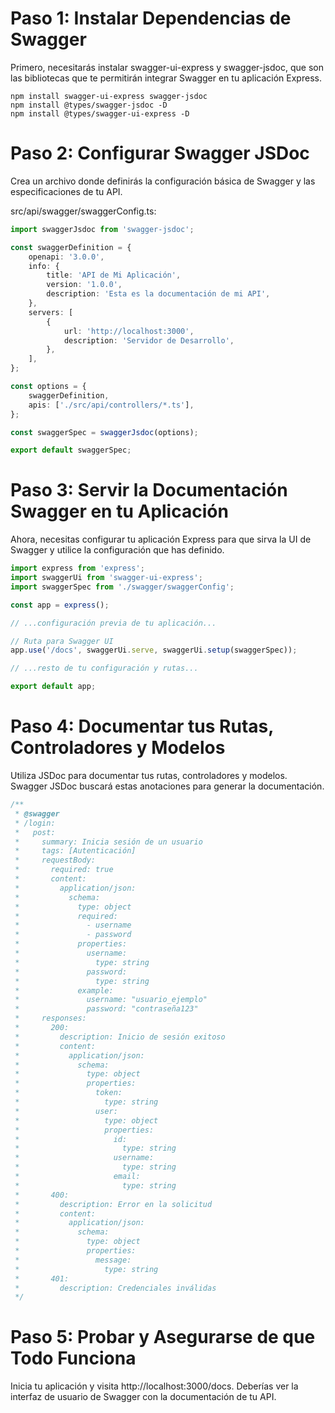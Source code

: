 # Paso 1: Instalar Dependencias de Swagger

Primero, necesitarás instalar swagger-ui-express y swagger-jsdoc, que son las bibliotecas que te permitirán integrar Swagger en tu aplicación Express.

```shell
npm install swagger-ui-express swagger-jsdoc
npm install @types/swagger-jsdoc -D
npm install @types/swagger-ui-express -D
```

# Paso 2: Configurar Swagger JSDoc
Crea un archivo donde definirás la configuración básica de Swagger y las especificaciones de tu API.

src/api/swagger/swaggerConfig.ts:

```ts
import swaggerJsdoc from 'swagger-jsdoc';

const swaggerDefinition = {
    openapi: '3.0.0',
    info: {
        title: 'API de Mi Aplicación',
        version: '1.0.0',
        description: 'Esta es la documentación de mi API',
    },
    servers: [
        {
            url: 'http://localhost:3000',
            description: 'Servidor de Desarrollo',
        },
    ],
};

const options = {
    swaggerDefinition,
    apis: ['./src/api/controllers/*.ts'],
};

const swaggerSpec = swaggerJsdoc(options);

export default swaggerSpec;

```

# Paso 3: Servir la Documentación Swagger en tu Aplicación
Ahora, necesitas configurar tu aplicación Express para que sirva la UI de Swagger y utilice la configuración que has definido.

```ts 
import express from 'express';
import swaggerUi from 'swagger-ui-express';
import swaggerSpec from './swagger/swaggerConfig';

const app = express();

// ...configuración previa de tu aplicación...

// Ruta para Swagger UI
app.use('/docs', swaggerUi.serve, swaggerUi.setup(swaggerSpec));

// ...resto de tu configuración y rutas...

export default app;

```

# Paso 4: Documentar tus Rutas, Controladores y Modelos
Utiliza JSDoc para documentar tus rutas, controladores y modelos. Swagger JSDoc buscará estas anotaciones para generar la documentación.


```ts 
/**
 * @swagger
 * /login:
 *   post:
 *     summary: Inicia sesión de un usuario
 *     tags: [Autenticación]
 *     requestBody:
 *       required: true
 *       content:
 *         application/json:
 *           schema:
 *             type: object
 *             required:
 *               - username
 *               - password
 *             properties:
 *               username:
 *                 type: string
 *               password:
 *                 type: string
 *             example:
 *               username: "usuario_ejemplo"
 *               password: "contraseña123"
 *     responses:
 *       200:
 *         description: Inicio de sesión exitoso
 *         content:
 *           application/json:
 *             schema:
 *               type: object
 *               properties:
 *                 token:
 *                   type: string
 *                 user:
 *                   type: object
 *                   properties:
 *                     id:
 *                       type: string
 *                     username:
 *                       type: string
 *                     email:
 *                       type: string
 *       400:
 *         description: Error en la solicitud
 *         content:
 *           application/json:
 *             schema:
 *               type: object
 *               properties:
 *                 message:
 *                   type: string
 *       401:
 *         description: Credenciales inválidas
 */
```

# Paso 5: Probar y Asegurarse de que Todo Funciona
Inicia tu aplicación y visita http://localhost:3000/docs. Deberías ver la interfaz de usuario de Swagger con la documentación de tu API.

